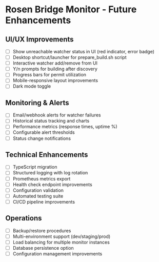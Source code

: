 # Rosen Bridge Monitor - Future Enhancements

## UI/UX Improvements
- [ ] Show unreachable watcher status in UI (red indicator, error badge)
- [ ] Desktop shortcut/launcher for prepare_build.sh script
- [ ] Interactive watcher add/remove from UI
- [ ] Y/n prompts for building after discovery
- [ ] Progress bars for permit utilization
- [ ] Mobile-responsive layout improvements
- [ ] Dark mode toggle

## Monitoring & Alerts
- [ ] Email/webhook alerts for watcher failures
- [ ] Historical status tracking and charts
- [ ] Performance metrics (response times, uptime %)
- [ ] Configurable alert thresholds
- [ ] Status change notifications

## Technical Enhancements  
- [ ] TypeScript migration
- [ ] Structured logging with log rotation
- [ ] Prometheus metrics export
- [ ] Health check endpoint improvements
- [ ] Configuration validation
- [ ] Automated testing suite
- [ ] CI/CD pipeline improvements

## Operations
- [ ] Backup/restore procedures
- [ ] Multi-environment support (dev/staging/prod)
- [ ] Load balancing for multiple monitor instances
- [ ] Database persistence option
- [ ] Configuration management improvements
